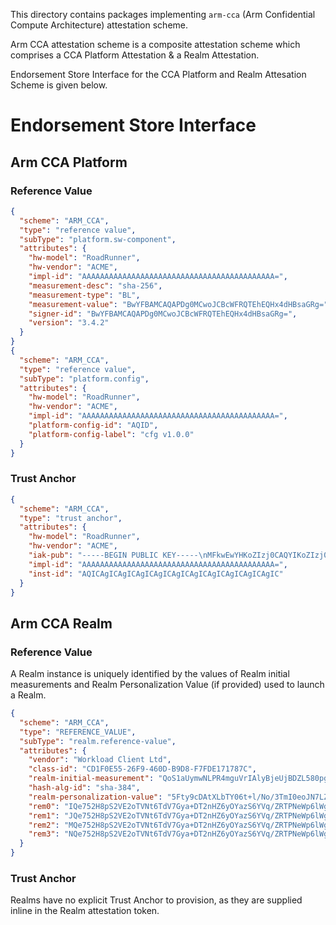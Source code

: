 This directory contains packages implementing `arm-cca` (Arm Confidential Compute Architecture) attestation scheme.

Arm CCA attestation scheme is a composite attestation scheme which comprises a CCA Platform Attestation & a Realm Attestation.

Endorsement Store Interface for the CCA Platform and Realm Attesation Scheme is given below.

# Endorsement Store Interface

## Arm CCA Platform 

### Reference Value
```json
{
  "scheme": "ARM_CCA",
  "type": "reference value",
  "subType": "platform.sw-component",
  "attributes": {
    "hw-model": "RoadRunner",
    "hw-vendor": "ACME",
    "impl-id": "AAAAAAAAAAAAAAAAAAAAAAAAAAAAAAAAAAAAAAAAAAA=",
    "measurement-desc": "sha-256",
    "measurement-type": "BL",
    "measurement-value": "BwYFBAMCAQAPDg0MCwoJCBcWFRQTEhEQHx4dHBsaGRg=",
    "signer-id": "BwYFBAMCAQAPDg0MCwoJCBcWFRQTEhEQHx4dHBsaGRg=",
    "version": "3.4.2"
  }
}
{
  "scheme": "ARM_CCA",
  "type": "reference value",
  "subType": "platform.config",
  "attributes": {
    "hw-model": "RoadRunner",
    "hw-vendor": "ACME",
    "impl-id": "AAAAAAAAAAAAAAAAAAAAAAAAAAAAAAAAAAAAAAAAAAA=",
    "platform-config-id": "AQID",
    "platform-config-label": "cfg v1.0.0"
  }
}
```

### Trust Anchor
```json
{
  "scheme": "ARM_CCA",
  "type": "trust anchor",
  "attributes": {
    "hw-model": "RoadRunner",
    "hw-vendor": "ACME",
    "iak-pub": "-----BEGIN PUBLIC KEY-----\nMFkwEwYHKoZIzj0CAQYIKoZIzj0DAQcDQgAEMKBCTNIcKUSDii11ySs3526iDZ8A\niTo7Tu6KPAqv7D7gS2XpJFbZiItSs3m9+9Ue6GnvHw/GW2ZZaVtszggXIw==\n-----END PUBLIC KEY-----",
    "impl-id": "AAAAAAAAAAAAAAAAAAAAAAAAAAAAAAAAAAAAAAAAAAA=",
    "inst-id": "AQICAgICAgICAgICAgICAgICAgICAgICAgICAgICAgIC"
  }
}
```

## Arm CCA Realm  

### Reference Value

A Realm instance is uniquely identified by the values of Realm initial measurements and Realm Personalization Value (if provided) used to launch a Realm.

```json
{
  "scheme": "ARM_CCA",
  "type": "REFERENCE_VALUE",
  "subType": "realm.reference-value",
  "attributes": {
    "vendor": "Workload Client Ltd",
    "class-id": "CD1F0E55-26F9-460D-B9D8-F7FDE171787C",
    "realm-initial-measurement": "QoS1aUymwNLPR4mguVrIAlyBjeUjBDZL580pgbLS7caFsyInfsJYGZYkE9jJssH1",
    "hash-alg-id": "sha-384",
    "realm-personalization-value": "5Fty9cDAtXLbTY06t+l/No/3TmI0eoJN7LZ6hOUiTXXkW3L1wMC1cttNjTq36X82j/dOYjR6gk3stnqE5SJNdQ==",
    "rem0": "IQe752H8pS2VE2oTVNt6TdV7Gya+DT2nHZ6yOYazS6YVq/ZRTPNeWp6lWgMtBop4",
    "rem1": "JQe752H8pS2VE2oTVNt6TdV7Gya+DT2nHZ6yOYazS6YVq/ZRTPNeWp6lWgMtBop4",
    "rem2": "MQe752H8pS2VE2oTVNt6TdV7Gya+DT2nHZ6yOYazS6YVq/ZRTPNeWp6lWgMtBop4",
    "rem3": "NQe752H8pS2VE2oTVNt6TdV7Gya+DT2nHZ6yOYazS6YVq/ZRTPNeWp6lWgMtBop4"
  }
}
```

### Trust Anchor

Realms have no explicit Trust Anchor to provision, as they are supplied inline in the Realm attestation token.